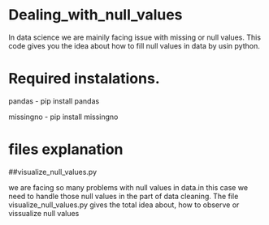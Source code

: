 # Dealing_with_null_values
In data science we are mainily facing issue with missing or null values. This code gives you the idea about how to fill null values in data by usin python.

# Required instalations.
pandas - pip install pandas

missingno - pip install missingno 

# files explanation
##visualize_null_values.py

we are facing so many problems with null values in data.in this case we need to handle those null values in the part of data cleaning. The file visualize_null_values.py gives the total idea about, how to observe or vissualize null values 
